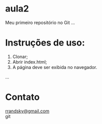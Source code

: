 # aula2
Meu primeiro repositório no Git
...
# Instruções de uso:
1. Clonar;
2. Abrir index.html;
3. A página deve ser exibida no navegador.

...
# Contato

rrandsky@gmail.com  
git